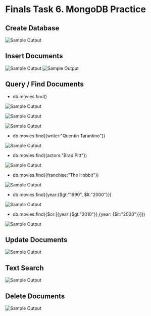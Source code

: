 # Finals Task 6. MongoDB Practice
## Create Database

![Sample Output](images/CB.png)
## Insert Documents
  
![Sample Output](images/INSERT2.png)
![Sample Output](images/INSERT2.png)
## Query / Find Documents
- db.movies.find()

![Sample Output](images/FIND1.png)

![Sample Output](images/FIND2.png)

![Sample Output](images/FIND3.png)
- db.movies.find({writer:"Quentin Tarantino"})

![Sample Output](images/FIND4.png)
- db.movies.find({actors:"Brad Pitt"})

![Sample Output](images/FIND5.png)
- db.movies.find({franchise:"The Hobbit"})

![Sample Output](images/FIND6.png)
- db.movies.find({year:{$gt:"1990", $lt:"2000"}})

![Sample Output](images/FIND7.png)
- db.movies.find({$or:[{year:{$gt:"2010"}},{year: {$lt:"2000"}}]})

![Sample Output](images/FIND8.png)
## Update Documents

![Sample Output](images/UPDATE.png)
## Text Search

![Sample Output](images/TEXT_SEARCH.png)
## Delete Documents

![Sample Output](images/DELETE.png)
